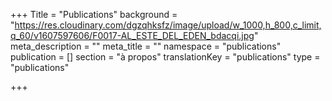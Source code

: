 +++
Title = "Publications"
background = "https://res.cloudinary.com/dgzqhksfz/image/upload/w_1000,h_800,c_limit,q_60/v1607597606/F0017-AL_ESTE_DEL_EDEN_bdacqi.jpg"
meta_description = ""
meta_title = ""
namespace = "publications"
publication = []
section = "à propos"
translationKey = "publications"
type = "publications"

+++
